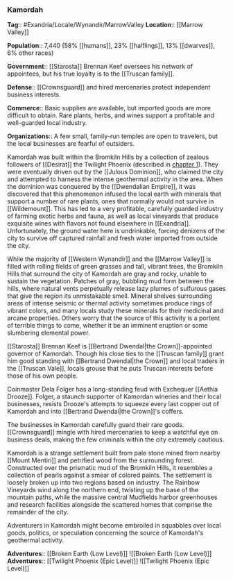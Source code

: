 ### Kamordah
**Tag**:: #Exandria/Locale/Wynandir/MarrowValley
**Location**:: [[Marrow Valley]]

**Population**:: 7,440 (58% [[humans]], 23% [[halflings]], 13% [[dwarves]], 6% other races)

**Government**:: [[Starosta]] Brennan Keef oversees his network of appointees, but his true loyalty is to the [[Truscan family]].

**Defense**:: [[Crownsguard]] and hired mercenaries protect independent business interests.

**Commerce**:: Basic supplies are available, but imported goods are more difficult to obtain. Rare plants, herbs, and wines support a profitable and well-guarded local industry.

**Organizations**:: A few small, family-run temples are open to travelers, but the local businesses are fearful of outsiders.

Kamordah was built within the Bromkiln Hills by a collection of zealous followers of [[Desirat]] the Twilight Phoenix (described in [chapter 1](https://www.dndbeyond.com/sources/egtw/story-of-[[wildemount]]#DesirattheTwilightPhoenix "chapter 1")). They were eventually driven out by the [[Julous Dominion]], who claimed the city and attempted to harness the intense geothermal activity in the area. When the dominion was conquered by the [[Dwendalian Empire]], it was discovered that this phenomenon infused the local earth with minerals that support a number of rare plants, ones that normally would not survive in [[Wildemount]]. This has led to a very profitable, carefully guarded industry of farming exotic herbs and fauna, as well as local vineyards that produce exquisite wines with flavors not found elsewhere in [[Exandria]]. Unfortunately, the ground water here is undrinkable, forcing denizens of the city to survive off captured rainfall and fresh water imported from outside the city.

While the majority of [[Western Wynandir]] and the [[Marrow Valley]] is filled with rolling fields of green grasses and tall, vibrant trees, the Bromkiln Hills that surround the city of Kamordah are gray and rocky, unable to sustain the vegetation. Patches of gray, bubbling mud form between the hills, where natural vents perpetually release lazy plumes of sulfurous gases that give the region its unmistakable smell. Mineral shelves surrounding areas of intense seismic or thermal activity sometimes produce rings of vibrant colors, and many locals study these minerals for their medicinal and arcane properties. Others worry that the source of this activity is a portent of terrible things to come, whether it be an imminent eruption or some slumbering elemental power.

[[Starosta]] Brennan Keef is [[Bertrand Dwendal|the Crown]]-appointed governor of Kamordah. Though his close ties to the [[Truscan family]] grant him good standing with [[Bertrand Dwendal|the Crown]] and local traders in the [[Truscan Vale]], locals grouse that he puts Truscan interests before those of his own people.

Coinmaster Dela Folger has a long-standing feud with Exchequer [[Aethia Drooze]]. Folger, a staunch supporter of Kamordan wineries and their local businesses, resists Drooze's attempts to squeeze every last copper out of Kamordah and into [[Bertrand Dwendal|the Crown]]'s coffers.

The businesses in Kamordah carefully guard their rare goods. [[Crownsguard]] mingle with hired mercenaries to keep a watchful eye on business deals, making the few criminals within the city extremely cautious.

Kamordah is a strange settlement built from pale stone mined from nearby [[Mount Mentiri]] and petrified wood from the surrounding forest. Constructed over the prismatic mud of the Bromkiln Hills, it resembles a collection of pearls against a smear of colored paints. The settlement is loosely broken up into two regions based on industry. The Rainbow Vineyards wind along the northern end, twisting up the base of the mountain paths, while the massive central Mudfields harbor greenhouses and research facilities alongside the scattered homes that comprise the remainder of the city.

Adventurers in Kamordah might become embroiled in squabbles over local goods, politics, or speculation concerning the source of Kamordah's geothermal activity.

**Adventures**:: [[Broken Earth (Low Level)]]
![[Broken Earth (Low Level)]]
**Adventures**:: [[Twilight Phoenix (Epic Level)]]
![[Twilight Phoenix (Epic Level)]]